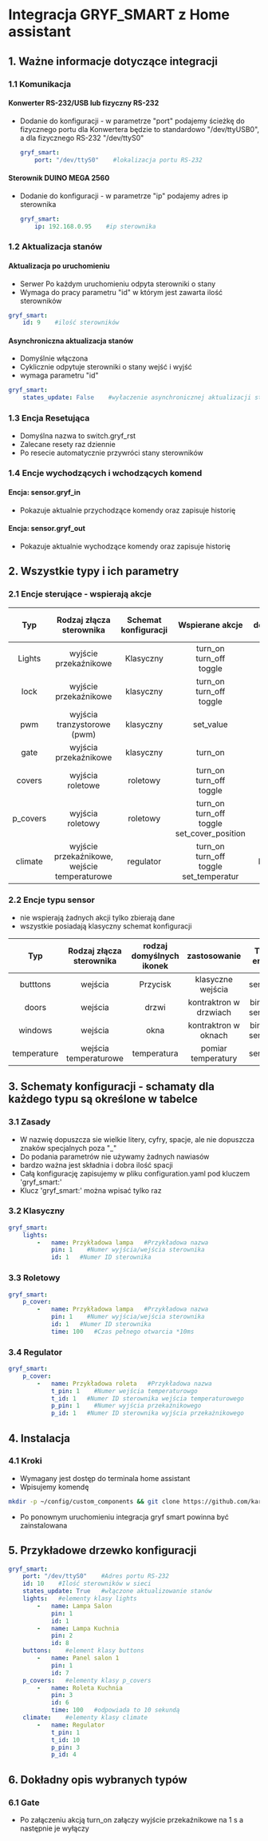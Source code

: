 # Integracja GRYF_SMART z Home assistant

## 1. Ważne informacje dotyczące integracji

### 1.1 Komunikacja

#### Konwerter RS-232/USB lub fizyczny RS-232

- Dodanie do konfiguracji - w parametrze "port" podajemy ścieżkę do fizycznego portu dla Konwertera będzie to standardowo "/dev/ttyUSB0", a dla fizycznego RS-232 "/dev/ttyS0"
  ```yaml
  gryf_smart:
      port: "/dev/ttyS0"    #lokalizacja portu RS-232
  ```

#### Sterownik DUINO MEGA 2560

- Dodanie do konfiguracji - w parametrze "ip" podajemy adres ip sterownika
  ```yaml
  gryf_smart:
      ip: 192.168.0.95    #ip sterownika
  ```

### 1.2 Aktualizacja stanów

#### Aktualizacja po uruchomieniu

- Serwer Po każdym uruchomieniu odpyta sterowniki o stany
- Wymaga do pracy parametru "id" w którym jest zawarta ilość sterowników

```yaml
gryf_smart:
    id: 9    #ilość sterowników
```

#### Asynchroniczna aktualizacja stanów

- Domyślnie włączona
- Cyklicznie odpytuje sterowniki o stany wejść i wyjść
- wymaga parametru "id"

```yaml
gryf_smart:
    states_update: False    #wyłaczenie asynchronicznej aktualizacji stanów
```

### 1.3 Encja Resetująca

- Domyślna nazwa to switch.gryf_rst
- Zalecane resety raz dziennie
- Po resecie automatycznie przywróci stany sterowników

### 1.4 Encje wychodzących i wchodzących komend

#### Encja: sensor.gryf_in

- Pokazuje aktualnie przychodzące komendy oraz zapisuje historię

#### Encja: sensor.gryf_out

- Pokazuje aktualnie wychodzące komendy oraz zapisuje historię

## 2. Wszystkie typy i ich parametry

### 2.1 Encje sterujące - wspierają akcje
|  Typ  | Rodzaj złącza sterownika | Schemat konfiguracji |        Wspierane akcje        | rodzaj domyślnych ikonek |               zastosowanie                |       Typ encji        |
| :----: | :------------------------: | :------------------: |:-----------------------------:|:------------------------:|:-----------------------------------------:|:----------------------:|
| Lights |  wyjście przekaźnikowe  |      Klasyczny      | turn_on<br>turn_off<br>toggle |         Żarówka          |            lampy i oświetlenie            |         switch         |
| lock| wyjście przekaźnikowe| klasyczny| turn_on<br> turn_off<br>toggle|          Kłudka|                zamek drzwi                |    switch    |
 | pwm | wyjścia tranzystorowe (pwm) | klasyczny| set_value | Żarówka|                listwy LED                 |    number    |
|gate | wyjścia przekaźnikowe| klasyczny| turn_on| Brama|              otwieanie bram               | switch|
|covers| wyjścia roletowe| roletowy| turn_on<br>turn_off<br>toggle| Rolety|sterowanie <br>roletami nie <br>na procent | cover|
|p_covers| wyjścia roletowy| roletowy| turn_on<br>turn_off<br>toggle<br>set_cover_position| Rolety|               sterowanie roletami <br>na konkretny<br>procent|cover|
|climate|wyjście przekaźnikowe,<br>wejście temperaturowe| regulator|turn_on<br>turn_off<br>toggle<br>set_temperatur| Regularoe| prosty regularoe<br>dwustawny| climate

### 2.2 Encje typu sensor 
- nie wspierają żadnych akcji tylko zbierają dane
- wszystkie posiadają klasyczny schemat konfiguracji

|  Typ  | Rodzaj złącza sterownika  |rodzaj domyślnych ikonek |      zastosowanie      |       Typ encji        |
| :----: | :------------------------: |:-----------------------:|:----------------------:|:----------------------:|
 | butttons | wejścia |       Przycisk         |   klasyczne wejścia    |  sensor |
| doors | wejścia|         drzwi          | kontraktron w drzwiach | binary sensor|
| windows | wejścia|           okna          |  kontraktron w oknach  | binary sensor|
| temperature | wejścia temperaturowe | temperatura | pomiar temperatury | sensor |

## 3. Schematy konfiguracji - schamaty dla każdego typu są określone w tabelce


### 3.1 Zasady

- W nazwię dopuszcza sie wielkie litery, cyfry, spacje, ale nie dopuszcza znaków specjalnych poza "_"
- Do podania parametrów nie używamy żadnych nawiasów
- bardzo ważna jest składnia i dobra ilość spacji
- Całą konfigurację zapisujemy w pliku configuration.yaml pod kluczem 'gryf_smart:'
- Klucz 'gryf_smart:' można wpisać tylko raz

### 3.2 Klasyczny

```yaml
gryf_smart:   
    lights: 
        -   name: Przykładowa lampa   #Przykładowa nazwa
            pin: 1    #Numer wyjścia/wejścia sterownika
            id: 1   #Numer ID sterownika
```
### 3.3 Roletowy

```yaml
gryf_smart:   
    p_cover: 
        -   name: Przykładowa lampa   #Przykładowa nazwa
            pin: 1    #Numer wyjścia/wejścia sterownika
            id: 1   #Numer ID sterownika
            time: 100   #Czas pełnego otwarcia *10ms
```
### 3.4 Regulator

```yaml
gryf_smart:   
    p_cover: 
        -   name: Przykładowa roleta   #Przykładowa nazwa
            t_pin: 1    #Numer wejścia temperaturowgo
            t_id: 1   #Numer ID sterownika wejścia temperaturowego
            p_pin: 1    #Numer wyjścia przekaźnikowego
            p_id: 1   #Numer ID sterownika wyjścia przekażnikowego
```

## 4. Instalacja

### 4.1 Kroki

- Wymagany jest dostęp do terminala home assistant
- Wpisujemy komendę

```bash
mkdir -p ~/config/custom_components && git clone https://github.com/karlowiczpl/gryf-smart.git ~/config/custom_components
```
- Po ponownym uruchomieniu integracja gryf smart powinna być zainstalowana

## 5. Przykładowe drzewko konfiguracji

```yaml
gryf_smart:
    port: "/dev/ttyS0"    #Adres portu RS-232
    id: 10    #Ilość sterowników w sieci
    states_update: True   #włączone aktualizowanie stanów
    lights:   #elementy klasy lights
        -   name: Lampa Salon     
            pin: 1
            id: 1
        -   name: Lampa Kuchnia    
            pin: 2
            id: 8
    buttons:    #element klasy buttons
        -   name: Panel salon 1  
            pin: 1
            id: 7
    p_covers:   #elementy klasy p_covers
        -   name: Roleta Kuchnia
            pin: 3
            id: 6
            time: 100   #odpowiada to 10 sekundą
    climate:    #elementy klasy climate
        -   name: Regulator
            t_pin: 1
            t_id: 10
            p_pin: 3
            p_id: 4

```
## 6. Dokładny opis wybranych typów

### 6.1 Gate

- Po załączeniu akcją turn_on załączy wyjście przekaźnikowe na 1 s a następnie je wyłączy



